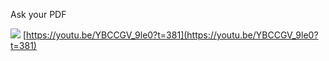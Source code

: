
Ask your PDF

![](jqRgJeD.png)
[https://youtu.be/YBCCGV_9le0?t=381](https://youtu.be/YBCCGV_9le0?t=381)


